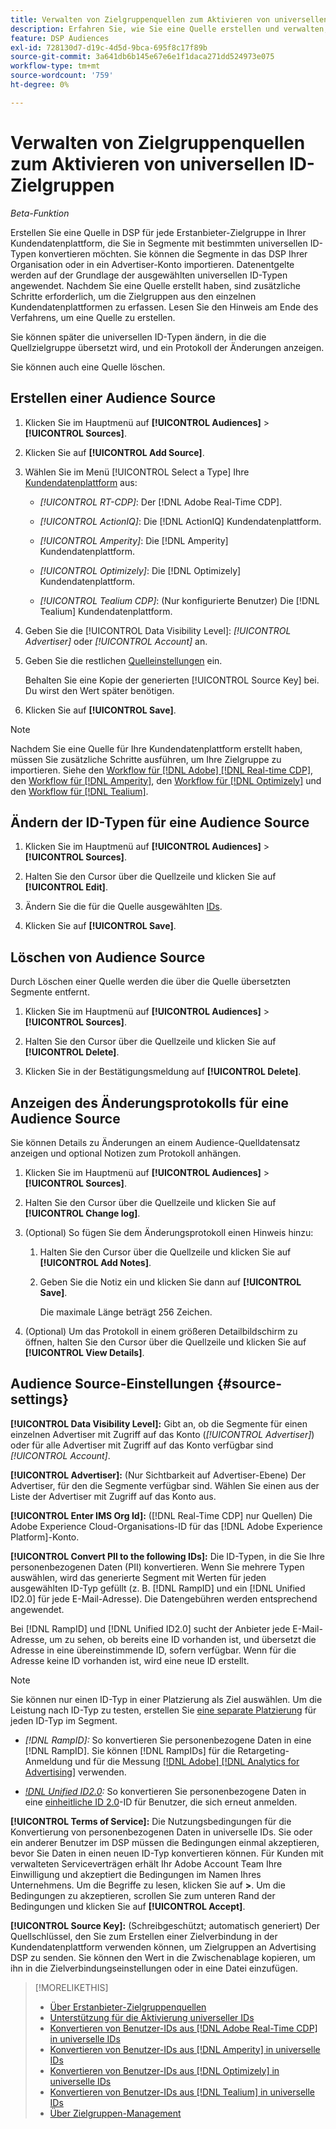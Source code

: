 ```yaml
---
title: Verwalten von Zielgruppenquellen zum Aktivieren von universellen ID-Zielgruppen
description: Erfahren Sie, wie Sie eine Quelle erstellen und verwalten, um Zielgruppen aus Ihrer Kundendatenplattform zu importieren und in Segmente mit universellen IDs zu konvertieren.
feature: DSP Audiences
exl-id: 728130d7-d19c-4d5d-9bca-695f8c17f89b
source-git-commit: 3a641db6b145e67e6e1f1daca271dd524973e075
workflow-type: tm+mt
source-wordcount: '759'
ht-degree: 0%

---
```


# Verwalten von Zielgruppenquellen zum Aktivieren von universellen ID-Zielgruppen

*Beta-Funktion*

Erstellen Sie eine Quelle in DSP für jede Erstanbieter-Zielgruppe in Ihrer Kundendatenplattform, die Sie in Segmente mit bestimmten universellen ID-Typen konvertieren möchten. Sie können die Segmente in das DSP Ihrer Organisation oder in ein Advertiser-Konto importieren. Datenentgelte werden auf der Grundlage der ausgewählten universellen ID-Typen angewendet. Nachdem Sie eine Quelle erstellt haben, sind zusätzliche Schritte erforderlich, um die Zielgruppen aus den einzelnen Kundendatenplattformen zu erfassen. Lesen Sie den Hinweis am Ende des Verfahrens, um eine Quelle zu erstellen.

Sie können später die universellen ID-Typen ändern, in die die Quellzielgruppe übersetzt wird, und ein Protokoll der Änderungen anzeigen.

Sie können auch eine Quelle löschen.

## Erstellen einer Audience Source

<!-- Not sure about this

You can create one source for each combination of universal ID partner and data visibility level.

-->

1. Klicken Sie im Hauptmenü auf **[!UICONTROL Audiences]** > **[!UICONTROL Sources]**.

1. Klicken Sie auf **[!UICONTROL Add Source]**.

1. Wählen Sie im Menü [!UICONTROL Select a Type] Ihre [Kundendatenplattform](source-about.md) aus:

   * *[!UICONTROL RT-CDP]*: Der [!DNL Adobe Real-Time CDP].

   * *[!UICONTROL ActionIQ]*: Die [!DNL ActionIQ] Kundendatenplattform.

   * *[!UICONTROL Amperity]*: Die [!DNL Amperity] Kundendatenplattform.

   * *[!UICONTROL Optimizely]*: Die [!DNL Optimizely] Kundendatenplattform.

   * *[!UICONTROL Tealium CDP]*: (Nur konfigurierte Benutzer) Die [!DNL Tealium] Kundendatenplattform.

1. Geben Sie die [!UICONTROL Data Visibility Level]: *[!UICONTROL Advertiser]* oder *[!UICONTROL Account]* an.

1. Geben Sie die restlichen [Quelleinstellungen](#source-settings) ein.

   Behalten Sie eine Kopie der generierten [!UICONTROL Source Key] bei. Du wirst den Wert später benötigen.

1. Klicken Sie auf **[!UICONTROL Save]**.

>[!NOTE]
>
>Nachdem Sie eine Quelle für Ihre Kundendatenplattform erstellt haben, müssen Sie zusätzliche Schritte ausführen, um Ihre Zielgruppe zu importieren. Siehe den [Workflow für  [!DNL Adobe] [!DNL Real-time CDP]](source-adobe-rtcdp.md), <!-- the [workflow for [!DNL ActionIQ]](source-actioniq.md), --> den [Workflow für  [!DNL Amperity]](source-amperity.md), den [Workflow für  [!DNL Optimizely]](source-optimizely.md) und den [Workflow für  [!DNL Tealium]](source-tealium.md).

## Ändern der ID-Typen für eine Audience Source

<!-- Clarify this:
All changes to universal IDs translated from the source are applied after you save the the source record. For example, if a new ID is added, any hashed email addresses shared before making the changes aren't converted. Similarly, if an ID is removed, we don't delete any historical data from the segments shared through the source.

OR 

All changes to universal IDs translated from the source are applied after you save the the source record. For example, if you add a new ID type, then we convert hashed email addresses shared before making the changes to the new ID type. Similarly, if you remove an ID type, then we delete any historical IDs of that type from the segments shared through the source.

-->

1. Klicken Sie im Hauptmenü auf **[!UICONTROL Audiences]** > **[!UICONTROL Sources]**.

1. Halten Sie den Cursor über die Quellzeile und klicken Sie auf **[!UICONTROL Edit]**.

1. Ändern Sie die für die Quelle ausgewählten [IDs](#source-settings).

1. Klicken Sie auf **[!UICONTROL Save]**.

## Löschen von Audience Source

Durch Löschen einer Quelle werden die über die Quelle übersetzten Segmente entfernt.<!-- Will performance data for the segment still be available in any types of reports?  If yes, which? -->

1. Klicken Sie im Hauptmenü auf **[!UICONTROL Audiences]** > **[!UICONTROL Sources]**.

1. Halten Sie den Cursor über die Quellzeile und klicken Sie auf **[!UICONTROL Delete]**.

1. Klicken Sie in der Bestätigungsmeldung auf **[!UICONTROL Delete]**.

## Anzeigen des Änderungsprotokolls für eine Audience Source

Sie können Details zu Änderungen an einem Audience-Quelldatensatz anzeigen und optional Notizen zum Protokoll anhängen.

1. Klicken Sie im Hauptmenü auf **[!UICONTROL Audiences]** > **[!UICONTROL Sources]**.

1. Halten Sie den Cursor über die Quellzeile und klicken Sie auf **[!UICONTROL Change log]**.

1. (Optional) So fügen Sie dem Änderungsprotokoll einen Hinweis hinzu:

   1. Halten Sie den Cursor über die Quellzeile und klicken Sie auf **[!UICONTROL Add Notes]**.

   1. Geben Sie die Notiz ein und klicken Sie dann auf **[!UICONTROL Save]**.

      Die maximale Länge beträgt 256 Zeichen.

1. (Optional) Um das Protokoll in einem größeren Detailbildschirm zu öffnen, halten Sie den Cursor über die Quellzeile und klicken Sie auf **[!UICONTROL View Details]**.

## Audience Source-Einstellungen {#source-settings}

**[!UICONTROL Data Visibility Level]:** Gibt an, ob die Segmente für einen einzelnen Advertiser mit Zugriff auf das Konto (*[!UICONTROL Advertiser]*) oder für alle Advertiser mit Zugriff auf das Konto verfügbar sind *[!UICONTROL Account]*.

**[!UICONTROL Advertiser]:** (Nur Sichtbarkeit auf Advertiser-Ebene) Der Advertiser, für den die Segmente verfügbar sind. Wählen Sie einen aus der Liste der Advertiser mit Zugriff auf das Konto aus.

**[!UICONTROL Enter IMS Org Id]:** ([!DNL Real-Time CDP] nur Quellen) Die Adobe Experience Cloud-Organisations-ID für das [!DNL Adobe Experience Platform]-Konto.

**[!UICONTROL Convert PII to the following IDs]:** Die ID-Typen, in die Sie Ihre personenbezogenen Daten (PII) konvertieren. Wenn Sie mehrere Typen auswählen, wird das generierte Segment mit Werten für jeden ausgewählten ID-Typ gefüllt (z. B. [!DNL RampID] und ein [!DNL Unified ID2.0] für jede E-Mail-Adresse). Die Datengebühren werden entsprechend angewendet.

Bei [!DNL RampID] und [!DNL Unified ID2.0] sucht der Anbieter jede E-Mail-Adresse, um zu sehen, ob bereits eine ID vorhanden ist, und übersetzt die Adresse in eine übereinstimmende ID, sofern verfügbar. Wenn für die Adresse keine ID vorhanden ist, wird eine neue ID erstellt.

>[!NOTE]
>
>Sie können nur einen ID-Typ in einer Platzierung als Ziel auswählen. Um die Leistung nach ID-Typ zu testen, erstellen Sie [eine separate Platzierung](/help/dsp/campaign-management/placements/placement-create.md) für jeden ID-Typ im Segment.

* *[!DNL RampID]:* So konvertieren Sie personenbezogene Daten in eine [!DNL RampID]. Sie können [!DNL RampIDs] für die Retargeting-Anmeldung und für die Messung [[!DNL Adobe] [!DNL Analytics for Advertising]](/help/integrations/analytics/overview.md) verwenden.

* *[!DNL Unified ID2.0](Beta):* So konvertieren Sie personenbezogene Daten in eine [einheitliche ID 2.0](https://unifiedid.com)-ID für Benutzer, die sich erneut anmelden.

<!-- Later
* *[!DNL ID5] (Beta):* To convert PII to an [!DNL ID5] ID. You can use [!DNL ID5] IDs for retargeting logging-in users and for [[!DNL Adobe] [!DNL Analytics for Advertising]](/help/integrations/analytics/overview.md) measurement.

-->

**[!UICONTROL Terms of Service]:** Die Nutzungsbedingungen für die Konvertierung von personenbezogenen Daten in universelle IDs. Sie oder ein anderer Benutzer im DSP müssen die Bedingungen einmal akzeptieren, bevor Sie Daten in einen neuen ID-Typ konvertieren können. Für Kunden mit verwalteten Serviceverträgen erhält Ihr Adobe Account Team Ihre Einwilligung und akzeptiert die Bedingungen im Namen Ihres Unternehmens. Um die Begriffe zu lesen, klicken Sie auf **>**. Um die Bedingungen zu akzeptieren, scrollen Sie zum unteren Rand der Bedingungen und klicken Sie auf **[!UICONTROL Accept]**.

**[!UICONTROL Source Key]:** (Schreibgeschützt; automatisch generiert) Der Quellschlüssel, den Sie zum Erstellen einer Zielverbindung in der Kundendatenplattform verwenden können, um Zielgruppen an Advertising DSP zu senden. Sie können den Wert in die Zwischenablage kopieren, um ihn in die Zielverbindungseinstellungen oder in eine Datei einzufügen.

>[!MORELIKETHIS]
>
>* [Über Erstanbieter-Zielgruppenquellen](source-about.md)
>* [Unterstützung für die Aktivierung universeller IDs](/help/dsp/audiences/universal-ids.md)
>* [Konvertieren von Benutzer-IDs aus  [!DNL Adobe Real-Time CDP] in universelle IDs](/help/dsp/audiences/sources/source-adobe-rtcdp.md)
>* [Konvertieren von Benutzer-IDs aus  [!DNL Amperity] in universelle IDs](/help/dsp/audiences/sources/source-amperity.md)
>* [Konvertieren von Benutzer-IDs aus  [!DNL Optimizely] in universelle IDs](/help/dsp/audiences/sources/source-optimizely.md)
>* [Konvertieren von Benutzer-IDs aus  [!DNL Tealium] in universelle IDs](/help/dsp/audiences/sources/source-tealium.md)
>* [Über Zielgruppen-Management](/help/dsp/audiences/audience-about.md)
